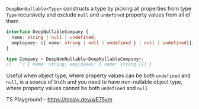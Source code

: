 `DeepNonNullable<Type>` constructs a type by picking all properties from type `Type` recursively and exclude `null` and
`undefined` property values from all of them

```ts
interface DeepNullableCompany {
  name: string | null | undefined;
  employees: ({ name: string | null | undefined } | null | undefined)[] | null | undefined;
}

type Company = DeepNonNullable<DeepNullableCompany>;
//   ^? { name: string; employees: { name: string }[] }
```

Useful when object type, where property values can be both `undefined` and `null`, is a source of truth and you need to
have non-nullable object type, where property values cannot be both `undefined` and `null`

TS Playground – https://tsplay.dev/wE75ym

